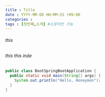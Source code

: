 ```yaml
---
title : Title
date : YYYY-MM-DD HH:MM:SS +09:00
categories : 
tags : [첫번쨰,소개] #소문자만 가능
---
```


###### this
###### this this inde
```java
public class BootSpringBootApplication {
  public static void main(String[] args) {
    System.out.println("Hello, Honeymon");
  }
}
```